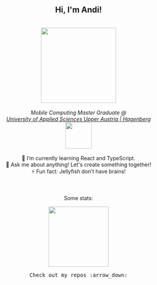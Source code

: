 <div align="center">
    <h2> Hi, I'm Andi!</h2>
</div>
</br>
<div align="center">
  <img src="./jelly2.png" width="200px">
</div>
</br>
<div align="center">
    <em align="center">
        Mobile Computing Master Graduate @ </br>
        <a href="https://www.fh-ooe.at/en/hagenberg-campus/">
        University of Applied Sciences Upper Austria | Hagenberg</a></br>
        <img src="https://media.giphy.com/media/K9Xy6osm73DbxIa8f2/giphy.gif?cid=790b7611af6d9a400d2cc4a3c7a6d6eb60567dfa09b6d241&rid=giphy.gif&ct=s" width="70">
    </em>
</div>
<div align="center">
    </br>
    <div>
    🌱 I’m currently learning React and TypeScript.
    </div>
    <div>
    💬 Ask me about anything! Let's create something together!
    </div>
    <div>
    ⚡ Fun fact: Jellyfish don’t have brains!
    </div>
</div>
</br>
</br>
<div align="center">
    <p>Some stats:</p>
     <img height="160em" src="https://github-readme-stats.vercel.app/api/top-langs/?username=AndreasRoither&layout=compact&theme=tokyonight&langs_count=6" />
</div>

<p align="center">
<samp>Check out my repos :arrow_down:</samp>
</p>
